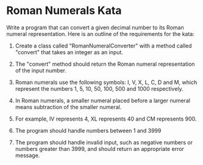# Roman Numerals Kata

Write a program that can convert a given decimal number to its Roman numeral representation. Here is an outline of the requirements for the kata:

1. Create a class called "RomanNumeralConverter" with a method called "convert" that takes an integer as an input.

2. The "convert" method should return the Roman numeral representation of the input number.

3. Roman numerals use the following symbols: I, V, X, L, C, D and M, which represent the numbers 1, 5, 10, 50, 100, 500 and 1000 respectively.

4. In Roman numerals, a smaller numeral placed before a larger numeral means subtraction of the smaller numeral.

5. For example, IV represents 4, XL represents 40 and CM represents 900.

6. The program should handle numbers between 1 and 3999

7. The program should handle invalid input, such as negative numbers or numbers greater than 3999, and should return an appropriate error message.
